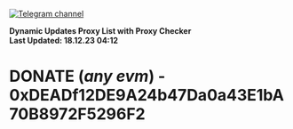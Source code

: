[![Telegram channel](https://img.shields.io/endpoint?url=https://runkit.io/damiankrawczyk/telegram-badge/branches/master?url=https://t.me/n4z4v0d)](https://t.me/n4z4v0d) 

**Dynamic Updates Proxy List with Proxy Checker**  
**Last Updated: 18.12.23 04:12**

# DONATE (_any evm_) - 0xDEADf12DE9A24b47Da0a43E1bA70B8972F5296F2
